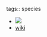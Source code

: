 tags:: species

- ![](https://peach-geographical-bat-397.mypinata.cloud/ipfs/QmUzfQ1aCREHDDu7f2g42juwVyoDaHTCTiX8LwgAXitV7u)
- [wiki](https://en.wikipedia.org/wiki/Zingiber_spectabile)